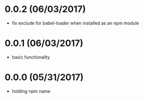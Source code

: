 # 0.0.2 (06/03/2017)

- fix exclude for babel-loader when installed as an npm module

# 0.0.1 (06/03/2017)

- basic functionality

# 0.0.0 (05/31/2017)

- holding npm name

